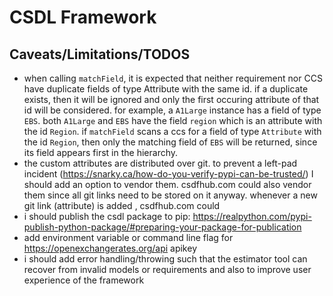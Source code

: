 # CSDL Framework

## Caveats/Limitations/TODOS
- when calling `matchField`, it is expected that neither requirement 
  nor CCS have duplicate fields of type Attribute with the same id. if a duplicate
  exists, then it will be ignored and only the first occuring attribute of that id
  will be considered. for example, a `A1Large` instance has a field
  of type `EBS`. both `A1Large` and `EBS` have the field 
  `region` which is an attribute with the id `Region`. if `matchField` scans a ccs
  for a field of type `Attribute` with the id `Region`, then only the matching field
  of `EBS` will be returned, since its field appears first in the hierarchy.
- the custom attributes are distributed over git. to prevent a left-pad incident (https://snarky.ca/how-do-you-verify-pypi-can-be-trusted/)
  I should add an option to vendor them. csdfhub.com could also vendor them since all
  git links need to be stored on it anyway. whenever a new git link (attribute) is added
  , csdfhub.com could 
- i should publish the csdl package to pip: https://realpython.com/pypi-publish-python-package/#preparing-your-package-for-publication
- add environment variable or command line flag for https://openexchangerates.org/api
  apikey
- i should add error handling/throwing such that the estimator tool can recover from
  invalid models or requirements and also to improve user experience of the framework